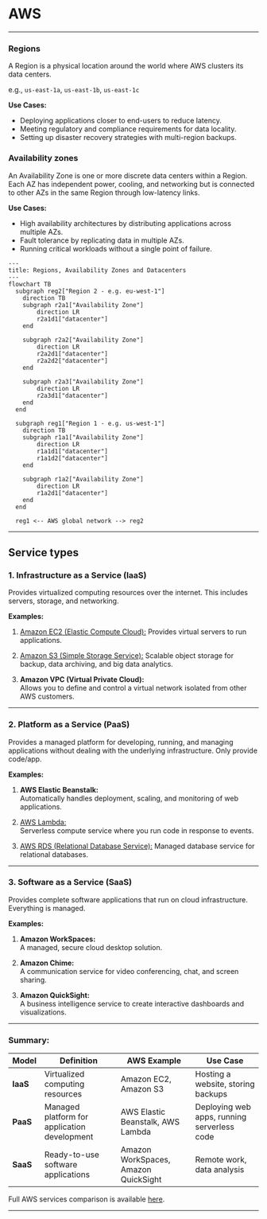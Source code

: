 # AWS

---

### Regions
A Region is a physical location around the world where AWS clusters its data centers.

e.g., `us-east-1a`, `us-east-1b`, `us-east-1c`

**Use Cases:**
- Deploying applications closer to end-users to reduce latency.
- Meeting regulatory and compliance requirements for data locality.
- Setting up disaster recovery strategies with multi-region backups.

### Availability zones
An Availability Zone is one or more discrete data centers within a Region. Each AZ has independent power, cooling, and networking but is connected to other AZs in the same Region through low-latency links.

**Use Cases:**
- High availability architectures by distributing applications across multiple AZs.
- Fault tolerance by replicating data in multiple AZs.
- Running critical workloads without a single point of failure.


```mermaid
---
title: Regions, Availability Zones and Datacenters
---
flowchart TB
  subgraph reg2["Region 2 - e.g. eu-west-1"]
    direction TB
    subgraph r2a1["Availability Zone"]
        direction LR
        r2a1d1["datacenter"]
    end

    subgraph r2a2["Availability Zone"]
        direction LR
        r2a2d1["datacenter"]
        r2a2d2["datacenter"]
    end

    subgraph r2a3["Availability Zone"]
        direction LR
        r2a3d1["datacenter"]
    end
  end

  subgraph reg1["Region 1 - e.g. us-west-1"]
    direction TB
    subgraph r1a1["Availability Zone"]
        direction LR
        r1a1d1["datacenter"]
        r1a1d2["datacenter"]
    end

    subgraph r1a2["Availability Zone"]
        direction LR
        r1a2d1["datacenter"]
    end
  end

  reg1 <-- AWS global network --> reg2
```
---

## Service types

### **1. Infrastructure as a Service (IaaS)**
Provides virtualized computing resources over the internet. This includes servers, storage, and networking.

**Examples:**
1. [Amazon EC2 (Elastic Compute Cloud):](./services/ec2.md)
Provides virtual servers to run applications.  

1. [Amazon S3 (Simple Storage Service):](./services/s3.md)
Scalable object storage for backup, data archiving, and big data analytics.  

1. **Amazon VPC (Virtual Private Cloud):**  
Allows you to define and control a virtual network isolated from other AWS customers.  


---

### **2. Platform as a Service (PaaS)**
Provides a managed platform for developing, running, and managing applications without dealing with the underlying infrastructure. Only provide code/app.

**Examples:**
1. **AWS Elastic Beanstalk:**  
Automatically handles deployment, scaling, and monitoring of web applications.  

2. [AWS Lambda:](../services/lambda.md)  
Serverless compute service where you run code in response to events.  

3. [AWS RDS (Relational Database Service):](../services/rds.md)
Managed database service for relational databases.  

---

### **3. Software as a Service (SaaS)**
Provides complete software applications that run on cloud infrastructure. Everything is managed.

**Examples:**
1. **Amazon WorkSpaces:**  
A managed, secure cloud desktop solution.  

2. **Amazon Chime:**  
A communication service for video conferencing, chat, and screen sharing.  

3. **Amazon QuickSight:**  
A business intelligence service to create interactive dashboards and visualizations.  

---

### Summary:

| Model   | Definition                                  | AWS Example                          | Use Case                                   |
|---------|--------------------------------------------|---------------------------------------|-------------------------------------------|
| **IaaS** | Virtualized computing resources            | Amazon EC2, Amazon S3                | Hosting a website, storing backups        |
| **PaaS** | Managed platform for application development | AWS Elastic Beanstalk, AWS Lambda    | Deploying web apps, running serverless code |
| **SaaS** | Ready-to-use software applications         | Amazon WorkSpaces, Amazon QuickSight | Remote work, data analysis                |

Full AWS services comparison is available [here](./saas-paas-vs-iaas.md).

---
